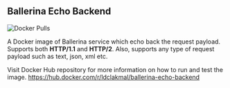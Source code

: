 ## Ballerina Echo Backend

![Docker Pulls](https://img.shields.io/docker/pulls/ldclakmal/ballerina-echo-backend)

A Docker image of Ballerina service which echo back the request payload. Supports both **HTTP/1.1** and **HTTP/2**. Also, supports any type of request payload such as text, json, xml etc.

Visit Docker Hub repository for more information on how to run and test the image.
https://hub.docker.com/r/ldclakmal/ballerina-echo-backend

